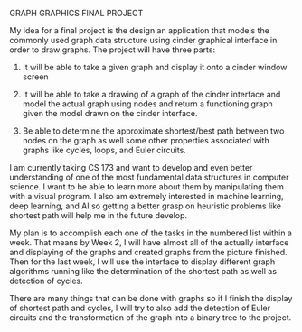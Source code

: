 GRAPH GRAPHICS FINAL PROJECT

My idea for a final project is the design an application that models the commonly used graph data structure using cinder 
graphical interface in order to draw graphs. The project will have three parts:
    
1. It will be able to take a given graph and display it onto a cinder window screen
    
2. It will be able to take a drawing of a graph of the cinder interface and model the actual graph using nodes
        and return a functioning graph given the model drawn on the cinder interface.
    
3. Be able to determine the approximate shortest/best path between two nodes on the graph as well some other
        properties associated with graphs like cycles, loops, and Euler circuits.

I am currently taking CS 173 and want to develop and even better understanding of one of the most fundamental data
structures in computer science. I want to be able to learn more about them by manipulating them with a visual program. I
also am extremely interested in machine learning, deep learning, and AI so getting a better grasp on heuristic problems
like shortest path will help me in the future develop.

My plan is to accomplish each one of the tasks in the numbered list within a week. That means by Week 2, I will have
almost all of the actually interface and displaying of the graphs and created graphs from the picture finished. Then
for the last week, I will use the interface to display different graph algorithms running like the determination of the
shortest path as well as detection of cycles. 

There are many things that can be done with graphs so if I finish the display of shortest path and cycles, I will try to
also add the detection of Euler circuits and the transformation of the graph into a binary tree to the project.